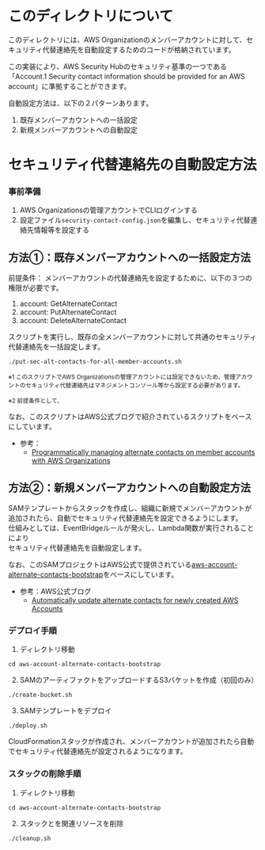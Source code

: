 # このディレクトリについて

このディレクトリには、AWS Organizationのメンバーアカウントに対して、セキュリティ代替連絡先を自動設定するためのコードが格納されています。

この実装により、AWS Security Hubのセキュリティ基準の一つである<br>
「Account.1 Security contact information should be provided for an AWS account」に準拠することができます。


自動設定方法は、以下の２パターンあります。

1. 既存メンバーアカウントへの一括設定
2. 新規メンバーアカウントへの自動設定


# セキュリティ代替連絡先の自動設定方法

### 事前準備
1. AWS Organizationsの管理アカウントでCLIログインする
2. 設定ファイル`security-contact-config.json`を編集し、セキュリティ代替連絡先情報等を設定する

## 方法①：既存メンバーアカウントへの一括設定方法

前提条件：
メンバーアカウントの代替連絡先を設定するために、以下の３つの権限が必要です。
1. account: GetAlternateContact 
2. account: PutAlternateContact 
3. account: DeleteAlternateContact 


スクリプトを実行し、既存の全メンバーアカウントに対して共通のセキュリティ代替連絡先を一括設定します。

```shell
./put-sec-alt-contacts-for-all-member-accounts.sh
```

<small>※1 このスクリプトでAWS Organizationsの管理アカウントには設定できないため、管理アカウントのセキュリティ代替連絡先はマネジメントコンソール等から設定する必要があります。</small>

<small>※2 前提条件として、</small>

なお、このスクリプトはAWS公式ブログで紹介されているスクリプトをベースにしています。
- 参考：
  - [Programmatically managing alternate contacts on member accounts with AWS Organizations](https://aws.amazon.com/jp/blogs/mt/programmatically-managing-alternate-contacts-on-member-accounts-with-aws-organizations/)


## 方法②：新規メンバーアカウントへの自動設定方法
SAMテンプレートからスタックを作成し、組織に新規でメンバーアカウントが追加されたら、自動でセキュリティ代替連絡先を設定できるようにします。<br>
仕組みとしては、EventBridgeルールが発火し、Lambda関数が実行されることにより<br>
セキュリティ代替連絡先を自動設定します。

なお、このSAMプロジェクトはAWS公式で提供されている[aws-account-alternate-contacts-bootstrap](https://github.com/aws-samples/aws-account-alternate-contacts-bootstrap)をベースにしています。

- 参考：AWS公式ブログ
  - [Automatically update alternate contacts for newly created AWS Accounts](https://aws.amazon.com/jp/blogs/mt/automatically-update-alternate-contacts-for-newly-created-aws-accounts/)

### デプロイ手順

1. ディレクトリ移動
```shell
cd aws-account-alternate-contacts-bootstrap
```

2. SAMのアーティファクトをアップロードするS3バケットを作成（初回のみ）
```shell
./create-bucket.sh
```

3. SAMテンプレートをデプロイ
```shell
./deploy.sh
```

CloudFormationスタックが作成され、メンバーアカウントが追加されたら自動でセキュリティ代替連絡先が設定されるようになります。

### スタックの削除手順

1. ディレクトリ移動
```shell
cd aws-account-alternate-contacts-bootstrap
```

2. スタックとを関連リソースを削除
```shell
./cleanup.sh
```
